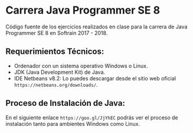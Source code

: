# Carrera Java Programmer SE 8

Código fuente de los ejercicios realizados en clase para la carrera de Java Programmer SE 8 en Softrain 2017 - 2018.

## Requerimientos Técnicos:

* Ordenador con un sistema operativo Windows o Linux.
* JDK (Java Development Kit) de Java.
* IDE Netbeans v8.2: Lo puedes descargar desde el sitio web oficial `https://netbeans.org/downloads/`.

## Proceso de Instalación de Java:

En el siguiente enlace `https://goo.gl/JjYhEC` podrás ver el proceso de instalación tanto para ambientes Windows como Linux.
